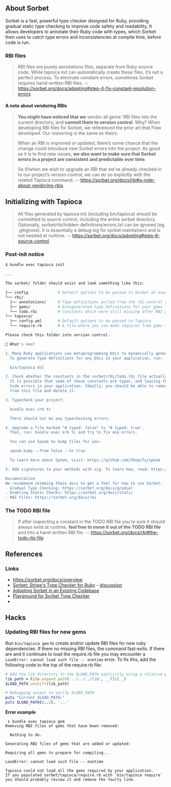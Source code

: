 
## About Sorbet

Sorbet is a fast, powerful type checker designed for Ruby, providing gradual static type checking to improve code safety and readability. It allows developers to annotate their Ruby code with types, which Sorbet then uses to catch type errors and inconsistencies at compile time, before code is run.


### RBI files

> RBI files are purely annotations files, separate from Ruby source code. While tapioca init can automatically create these files, it’s not a perfect process. To eliminate constant errors, sometimes Sorbet requires hand-written RBI files. -- https://sorbet.org/docs/adopting#step-4-fix-constant-resolution-errors

#### A note about vendoring RBIs

> **You might have noticed that we** vendor all gems’ RBI files into the current directory, and **commit them to version control**. Why? When developing RBI files for Sorbet, we referenced the prior art that Flow developed. Our reasoning is the same as theirs:
>
> When an RBI is improved or updated, there’s some chance that the change could introduce new Sorbet errors into the project. As good as it is to find new issues, **we also want to make sure that Sorbet errors in a project are consistent and predictable over time**.
>
> So if/when we wish to upgrade an RBI that we’ve already checked in to our project’s version control, we can do so explicitly with the related Tapioca command. -- https://sorbet.org/docs/rbi#a-note-about-vendoring-rbis


## Initializing with Tapioca

> All files generated by tapioca init (including bin/tapioca) should be committed to source control, including the entire sorbet directory. Optionally, sorbet/rbi/hidden-definitions/errors.txt can be ignored (eg. .gitignore). It is essentially a debug log for sorbet maintainers and is not needed at runtime. -- https://sorbet.org/docs/adopting#step-6-source-control
>

### Post-init notice

```bash
$ bundle exec tapioca init

...

The sorbet/ folder should exist and look something like this:

├── config             # Default options to be passed to Sorbet on every run
└── rbi/
  ├── annotations/     # Type definitions pulled from the rbi-central repository
  ├── gems/            # Autogenerated type definitions for your gems
  └── todo.rbi         # Constants which were still missing after RBI generation
└── tapioca/
  ├── config.yml       # Default options to be passed to Tapioca
  └── require.rb       # A file where you can make requires from gems that might be needed for gem RBI generation

Please check this folder into version control.

🤔 What's next

1. Many Ruby applications use metaprogramming DSLs to dynamically generate constants and methods.
  To generate type definitions for any DSLs in your application, run:

  bin/tapioca dsl

2. Check whether the constants in the sorbet/rbi/todo.rbi file actually exist in your project.
  It is possible that some of these constants are typos, and leaving them in todo.rbi will
  hide errors in your application. Ideally, you should be able to remove all definitions
  from this file and delete it.

3. Typecheck your project:

  bundle exec srb tc

  There should not be any typechecking errors.

4. Upgrade a file marked "# typed: false" to "# typed: true".
  Then, run: bundle exec srb tc and try to fix any errors.

  You can use Spoom to bump files for you:

  spoom bump --from false --to true

  To learn more about Spoom, visit: https://github.com/Shopify/spoom

5. Add signatures to your methods with sig. To learn how, read: https://sorbet.org/docs/sigs

Documentation
We recommend skimming these docs to get a feel for how to use Sorbet:
- Gradual Type Checking: https://sorbet.org/docs/gradual
- Enabling Static Checks: https://sorbet.org/docs/static
- RBI Files: https://sorbet.org/docs/rbi
```

### The TODO RBI file

> If after inspecting a constant in the TODO RBI file you’re sure it should always exist at runtime, **feel free to move it out of the TODO RBI file** and into a hand-written RBI file. -- https://sorbet.org/docs/rbi#the-todo-rbi-file


## References

### Links

- https://sorbet.org/docs/overview
- [Sorbet: Stripe's Type Checker for Ruby](https://stripe.com/blog/sorbet-stripes-type-checker-for-ruby) - [discussion](https://news.ycombinator.com/item?id=30833555)
- [Adopting Sorbet in an Existing Codebase](https://sorbet.org/docs/adopting)
- [Playground for Sorbet Type Checker](https://sorbet.run/#%23%20typed%3A%20true%0Amodule%20A%3B%20end%0Amodule%20B%3B%20end%0A%20%20%0Adef%20x%0A%20%20rand.round%20%3D%3D%200%20%3F%20A%20%3A%20B%0Aend%0A%20%20%0Aclass%20Main%0A%20%20include%20x%0Aend)
-

## Hacks

### Updating RBI files for new gems

Run `bin/tapioca gem` to create and/or update RBI files for new ruby dependencies. If there no missing RBI files, the command fast-exits. If there are and it continues to load the require.rb file you may encounter a `LoadError: cannot load such file -- onetime` error. To fix this, add the following code to the top of the require.rb file:

```ruby
# Add the lib directory to the $LOAD_PATH explicitly using a relative path
lib_path = File.expand_path('../../../lib', __FILE__)
$LOAD_PATH.unshift(lib_path)

# Debugging output to verify $LOAD_PATH
puts "Current $LOAD_PATH:"
puts $LOAD_PATH[0..2], '...'
```

**Error example**
```
 ❯ bundle exec tapioca gem
Removing RBI files of gems that have been removed:

  Nothing to do.

Generating RBI files of gems that are added or updated:

Requiring all gems to prepare for compiling...

LoadError: cannot load such file -- onetime

Tapioca could not load all the gems required by your application.
If you populated sorbet/tapioca/require.rb with `bin/tapioca require`
you should probably review it and remove the faulty line.
```
